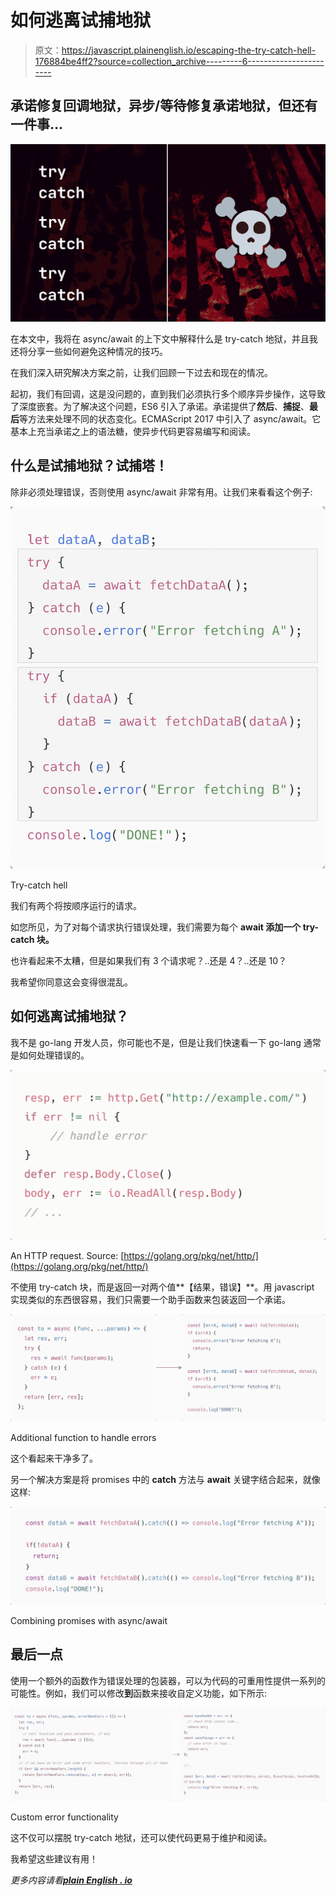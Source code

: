 # 如何逃离试捕地狱

> 原文：<https://javascript.plainenglish.io/escaping-the-try-catch-hell-176884be4ff2?source=collection_archive---------6----------------------->

## 承诺修复回调地狱，异步/等待修复承诺地狱，但还有一件事…

![](img/6182bb5d0c9cf5740e59b77f57fb4dd8.png)

在本文中，我将在 async/await 的上下文中解释什么是 try-catch 地狱，并且我还将分享一些如何避免这种情况的技巧。

在我们深入研究解决方案之前，让我们回顾一下过去和现在的情况。

起初，我们有回调，这是没问题的，直到我们必须执行多个顺序异步操作，这导致了深度嵌套。为了解决这个问题，ES6 引入了承诺。承诺提供了**然后**、**捕捉**、**最后**等方法来处理不同的状态变化。ECMAScript 2017 中引入了 async/await。它基本上充当承诺之上的语法糖，使异步代码更容易编写和阅读。

## 什么是试捕地狱？试捕塔！

除非必须处理错误，否则使用 async/await 非常有用。让我们来看看这个例子:

![](img/c58c3c5cfc17ebab62f0279e8db373b4.png)

Try-catch hell

我们有两个将按顺序运行的请求。

如您所见，为了对每个请求执行错误处理，我们需要为每个 **await 添加一个 **try-catch** 块。**

也许看起来不太糟，但是如果我们有 3 个请求呢？..还是 4？..还是 10？

我希望你同意这会变得很混乱。

## **如何逃离试捕地狱？**

我不是 go-lang 开发人员，你可能也不是，但是让我们快速看一下 go-lang 通常是如何处理错误的。

![](img/91eeef2b92eb78b00a7839bc71049f31.png)

An HTTP request. Source: [https://golang.org/pkg/net/http/](https://golang.org/pkg/net/http/)

不使用 try-catch 块，而是返回一对两个值**【结果，错误】**。用 javascript 实现类似的东西很容易，我们只需要一个助手函数来包装返回一个承诺。

![](img/7158a3ac167a4bd116bf0d2f1deefdfe.png)

Additional function to handle errors

这个看起来干净多了。

另一个解决方案是将 promises 中的 **catch** 方法与 **await** 关键字结合起来，就像这样:

![](img/bc48783a1c2d91c6f8fbc200fa03cac9.png)

Combining promises with async/await

## 最后一点

使用一个额外的函数作为错误处理的包装器，可以为代码的可重用性提供一系列的可能性。例如，我们可以修改**到**函数来接收自定义功能，如下所示:

![](img/36b40c590b9a0c8a21e00438d2b82c14.png)

Custom error functionality

这不仅可以摆脱 try-catch 地狱，还可以使代码更易于维护和阅读。

我希望这些建议有用！

*更多内容请看*[***plain English . io***](http://plainenglish.io/)